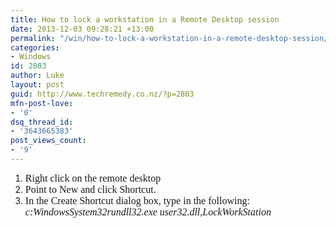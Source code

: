 ```yaml
---
title: How to lock a workstation in a Remote Desktop session
date: 2013-12-03 09:28:21 +13:00
permalink: "/win/how-to-lock-a-workstation-in-a-remote-desktop-session/"
categories:
- Windows
id: 2803
author: Luke
layout: post
guid: http://www.techremedy.co.nz/?p=2803
mfn-post-love:
- '0'
dsq_thread_id:
- '3643665383'
post_views_count:
- '9'
---
```


  1. <span style="font-family:Times New Roman;font-size:12pt">Right click on the remote desktop<br /> </span>
  2. <span style="font-family:Times New Roman;font-size:12pt">Point to New and click Shortcut.<br /> </span>
  3. <span style="font-family:Times New Roman;font-size:12pt">In the Create Shortcut dialog box, type in the following:<br /><em>c:WindowsSystem32rundll32.exe user32.dll,LockWorkStation</em><br /> </span>